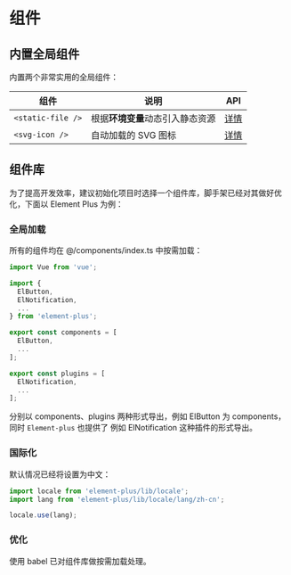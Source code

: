 # 组件

## 内置全局组件

内置两个非常实用的全局组件：

| 组件              | 说明                         | API                                         |
| ----------------- | ---------------------------- | ------------------------------------------- |
| `<static-file />` | 根据**环境变量**动态引入静态资源 | [详情](/reference/components/staticFile.md) |
| `<svg-icon />`    | 自动加载的 SVG 图标          | [详情](/reference/components/svgIcon.md)    |

## 组件库

为了提高开发效率，建议初始化项目时选择一个组件库，脚手架已经对其做好优化，下面以 Element Plus 为例：

### 全局加载

所有的组件均在 @/components/index.ts 中按需加载：

```typescript
import Vue from 'vue';

import {
  ElButton,
  ElNotification,
  ...
} from 'element-plus';

export const components = [
  ElButton,
  ...
];

export const plugins = [
  ElNotification,
  ...
];
```

分别以 components、plugins 两种形式导出，例如 ElButton 为 components，同时 `Element-plus` 也提供了 例如 ElNotification 这种插件的形式导出。

### 国际化

默认情况已经将设置为中文：

```typescript
import locale from 'element-plus/lib/locale';
import lang from 'element-plus/lib/locale/lang/zh-cn';

locale.use(lang);
```

### 优化

使用 babel 已对组件库做按需加载处理。
